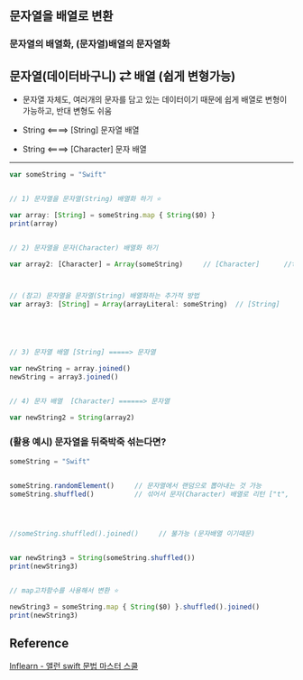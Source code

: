 ## 문자열을 배열로 변환
### 문자열의 배열화, (문자열)배열의 문자열화
문자열(데이터바구니) ⇄ 배열  (쉽게 변형가능)
---
 - 문자열 자체도, 여러개의 문자를 담고 있는 데이터이기 때문에
   쉽게 배열로 변형이 가능하고, 반대 변형도 쉬움
 
 -  String    <====>  [String]   문자열 배열
 -  String    <====> [Character] 문자 배열

---
```javascript
var someString = "Swift"


// 1) 문자열을 문자열(String) 배열화 하기 ⭐️

var array: [String] = someString.map { String($0) }
print(array)


// 2) 문자열을 문자(Character) 배열화 하기

var array2: [Character] = Array(someString)     // [Character]      //typealias Element = Character



// (참고) 문자열을 문자열(String) 배열화하는 추가적 방법
var array3: [String] = Array(arrayLiteral: someString)  // [String]





// 3) 문자열 배열 [String] =====> 문자열

var newString = array.joined()
newString = array3.joined()


// 4) 문자 배열  [Character] ======> 문자열

var newString2 = String(array2)
```
### (활용 예시) 문자열을 뒤죽박죽 섞는다면?
```javascript
someString = "Swift"


someString.randomElement()     // 문자열에서 랜덤으로 뽑아내는 것 가능
someString.shuffled()          // 섞어서 문자(Character) 배열로 리턴 ["t", "i", "w", "S", "f"]




//someString.shuffled().joined()     // 불가능 (문자배열 이기때문)


var newString3 = String(someString.shuffled())
print(newString3)


// map고차함수를 사용해서 변환 ⭐️

newString3 = someString.map { String($0) }.shuffled().joined()
print(newString3)
```
## Reference
[Inflearn - 앨런 swift 문법 마스터 스쿨](https://www.inflearn.com/course/%EC%8A%A4%EC%9C%84%ED%94%84%ED%8A%B8-%EB%AC%B8%EB%B2%95-%EB%A7%88%EC%8A%A4%ED%84%B0-%EC%8A%A4%EC%BF%A8/dashboard)
